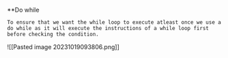 **Do while

	To ensure that we want the while loop to execute atleast once we use a do while as it will execute the instructions of a while loop first before checking the condition.

![[Pasted image 20231019093806.png]]

